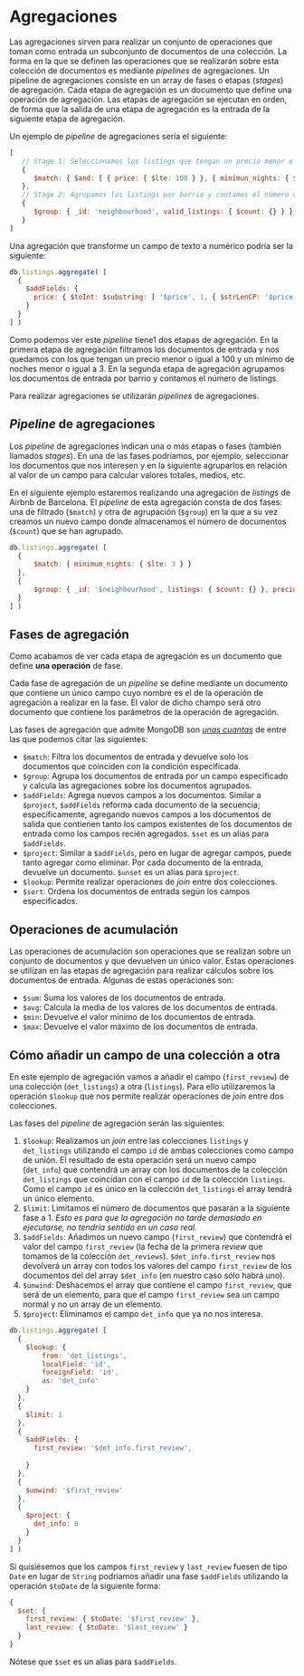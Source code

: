 # Agregaciones

Las agregaciones sirven para realizar un conjunto de operaciones que toman como entrada un subconjunto de documentos de una colección. La forma en la que se definen las operaciones que se realizarán sobre esta colección de documentos es mediante *pipelines* de agregaciones. Un pipeline de agregaciones consiste en un array de fases o etapas (*stages*) de agregación. Cada etapa de agregación es un documento que define una operación de agregación. Las etapas de agregación se ejecutan en orden, de forma que la salida de una etapa de agregación es la entrada de la siguiente etapa de agregación.

Un ejemplo de *pipeline* de agregaciones sería el siguiente:

```javascript
[
   // Stage 1: Seleccionamos los listings que tengan un precio menor o igual a 100 y un mínimo de noches menor o igual a 3.
   {
      $match: { $and: [ { price: { $lte: 100 } }, { minimun_nights: { $lte: 3 } } ] }
   },
   // Stage 2: Agrupamos los listings por barrio y contamos el número de listings válidos.
   {
      $group: { _id: 'neighbourhood', valid_listings: { $count: {} } }
   }
]
```

Una agregación que transforme un campo de texto a numérico podría ser la siguiente:

```javascript
db.listings.aggregate( [
  {
    $addFields: {
      price: { $toInt: $substring: [ '$price', 1, { $strLenCP: '$price' } ] }
    }
  }
] )
```

Como podemos ver este *pipeline* tiene1 dos etapas de agregación. En la primera etapa de agregación filtramos los documentos de entrada y nos quedamos con los que tengan un precio menor o igual a 100 y un mínimo de noches menor o igual a 3. En la segunda etapa de agregación agrupamos los documentos de entrada por barrio y contamos el número de listings.

Para realizar agregaciones se utilizarán *pipelines* de agregaciones.

## *Pipeline* de agregaciones

Los *pipeline* de agregaciones indican una o más etapas o fases (también llamados *stages*). En una de las fases podríamos, por ejemplo, seleccionar los documentos que nos interesen y en la siguiente agruparlos en relación al valor de un campo para calcular valores totales, medios, etc.

En el siguiente ejemplo estaremos realizando una agregación de *listings* de Airbnb de Barcelona. El *pipeline* de esta agregación consta de dos fases: una de filtrado (`$match`) y otra de agrupación (`$group`) en la que a su vez creamos un nuevo campo donde almacenamos el número de documentos (`$count`) que se han agrupado.

```javascript
db.listings.aggregate( [
  {
      $match: { minimum_nights: { $lte: 3 } }
  },
  {
      $group: { _id: '$neighbourhood', listings: { $count: {} }, precio_medio: { $avg: '$price' } } 
  }
] )
```

## Fases de agregación

Como acabamos de ver cada etapa de agregación es un documento que define **una operación** de fase.

Cada fase de agregación de un *pipeline* se define mediante un documento que contiene un único campo cuyo nombre es el de la operación de agregación a realizar en la fase. El valor de dicho champo será otro documento que contiene los parámetros de la operación de agregación.

Las fases de agregación que admite MongoDB son [*unas cuantas*](https://www.mongodb.com/docs/manual/reference/operator/aggregation-pipeline/) de entre las que podemos citar las siguientes:

* `$match`: Filtra los documentos de entrada y devuelve solo los documentos que coinciden con la condición especificada.
* `$group`: Agrupa los documentos de entrada por un campo especificado y calcula las agregaciones sobre los documentos agrupados.
* `$addFields`: Agrega nuevos campos a los documentos. Similar a `$project`, `$addFields` reforma cada documento de la secuencia; específicamente, agregando nuevos campos a los documentos de salida que contienen tanto los campos existentes de los documentos de entrada como los campos recién agregados. `$set` es un alias para `$addFields`.
* `$project`: Similar a `$addFields`, pero en lugar de agregar campos, puede tanto agregar como eliminar. Por cada documento de la entrada, devuelve un documento. `$unset` es un alias para `$project`.
* `$lookup`: Permite realizar operaciones de *join* entre dos colecciones.
* `$sort`: Ordena los documentos de entrada según los campos especificados.

## Operaciones de acumulación

Las operaciones de acumulación son operaciones que se realizan sobre un conjunto de documentos y que devuelven un único valor. Estas operaciones se utilizan en las etapas de agregación para realizar cálculos sobre los documentos de entrada. Algunas de estas operaciones son:

* `$sum`: Suma los valores de los documentos de entrada.
* `$avg`: Calcula la media de los valores de los documentos de entrada.
* `$min`: Devuelve el valor mínimo de los documentos de entrada.
* `$max`: Devuelve el valor máximo de los documentos de entrada.

## Cómo añadir un campo de una colección a otra

En este ejemplo de agregación vamos a añadir el campo (`first_review`) de una colección (`det_listings`) a otra (`listings`). Para ello utilizaremos la operación `$lookup` que nos permite realizar operaciones de *join* entre dos colecciones.

Las fases del *pipeline* de agregación serán las siguientes:

1. `$lookup`: Realizamos un *join* entre las colecciones `listings` y `det_listings` utilizando el campo `id` de ambas colecciones como campo de unión. El resultado de esta operación será un nuevo campo (`det_info`) que contendrá un array con los documentos de la colección `det_listings` que coincidan con el campo `id` de la colección `listings`. Como el campo `id` es único en la colección `det_listings` el array tendrá un único elemento.
2. `$limit`: Limitamos el número de documentos que pasarán a la siguiente fase a 1. *Esto es para que la agregación no tarde demasiado en ejecutarse, no tendría sentido en un caso real.*
3. `$addFields`: Añadimos un nuevo campo (`first_review`) que contendrá el valor del campo `first_review` (la fecha de la primera *review* que tomamos de la colección `det_reviews`). `$det_info.first_review` nos devolverá un array con todos los valores del campo `first_review` de los documentos del del array `$det_info` (en nuestro caso sólo habrá uno).
4. `$unwind`: Deshacemos el array que contiene el campo `first_review`, que será de un elemento, para que el campo `first_review` sea un campo normal y no un array de un elemento.
5. `$project`: Eliminamos el campo `det_info` que ya no nos interesa.

```javascript
db.listings.aggregate( [
  {
    $lookup: {
        from: 'det_listings',
        localField: 'id',
        foreignField: 'id',
        as: 'det_info'
    }
  },
  {
    $limit: 1
  },
  {
    $addFields: {
      first_review: '$det_info.first_review',
      
    }
  },
  {
    $unwind: '$first_review'
  },
  {
    $project: {
      det_info: 0
    }
  }
] )
```

Si quisiésemos que los campos `first_review` y `last_review` fuesen de tipo `Date` en lugar de `String` podríamos añadir una fase `$addFields` utilizando la operación `$toDate` de la siguiente forma:

```javascript
{ 
  $set: {
    first_review: { $toDate: '$first_review' },
    last_review: { $toDate: '$last_review' }
  } 
}
```

Nótese que `$set` es un alias para `$addFields`.
